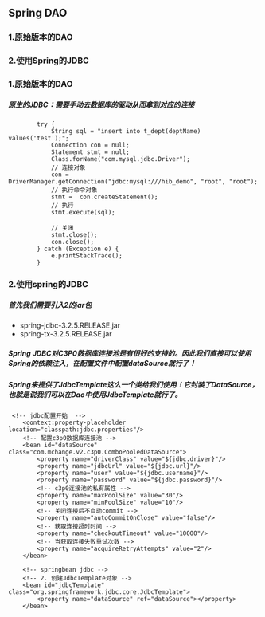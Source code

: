 ## Spring DAO
### 1.原始版本的DAO
### 2.使用Spring的JDBC

### 1.原始版本的DAO
##### 原生的JDBC：需要手动去数据库的驱动从而拿到对应的连接
```
		try {
			String sql = "insert into t_dept(deptName) values('test');";
			Connection con = null;
			Statement stmt = null;
			Class.forName("com.mysql.jdbc.Driver");
			// 连接对象
			con = DriverManager.getConnection("jdbc:mysql:///hib_demo", "root", "root");
			// 执行命令对象
			stmt =  con.createStatement();
			// 执行
			stmt.execute(sql);
			
			// 关闭
			stmt.close();
			con.close();
		} catch (Exception e) {
			e.printStackTrace();
		}
```
### 2.使用spring的JDBC
##### 首先我们需要引入2的jar包
- spring-jdbc-3.2.5.RELEASE.jar
- spring-tx-3.2.5.RELEASE.jar
##### Spring JDBC对C3P0数据库连接池是有很好的支持的。因此我们直接可以使用Spring的依赖注入，在配置文件中配置dataSource就行了！
##### Spring来提供了JdbcTemplate这么一个类给我们使用！它封装了DataSource，也就是说我们可以在Dao中使用JdbcTemplate就行了。
```
 <!-- jdbc配置开始  -->
    <context:property-placeholder location="classpath:jdbc.properties"/>
    <!-- 配置c3p0数据库连接池 -->
    <bean id="dataSource" class="com.mchange.v2.c3p0.ComboPooledDataSource">
        <property name="driverClass" value="${jdbc.driver}"/>
        <property name="jdbcUrl" value="${jdbc.url}"/>
        <property name="user" value="${jdbc.username}"/>
        <property name="password" value="${jdbc.password}"/>
        <!-- c3p0连接池的私有属性 -->
        <property name="maxPoolSize" value="30"/>
        <property name="minPoolSize" value="10"/>
        <!-- 关闭连接后不自动commit -->
        <property name="autoCommitOnClose" value="false"/>
        <!-- 获取连接超时时间 -->
        <property name="checkoutTimeout" value="10000"/>
        <!-- 当获取连接失败重试次数 -->
        <property name="acquireRetryAttempts" value="2"/>
    </bean>
    
    <!-- springbean jdbc -->
    <!-- 2. 创建JdbcTemplate对象 -->
    <bean id="jdbcTemplate" class="org.springframework.jdbc.core.JdbcTemplate">
        <property name="dataSource" ref="dataSource"></property>
    </bean>
```
